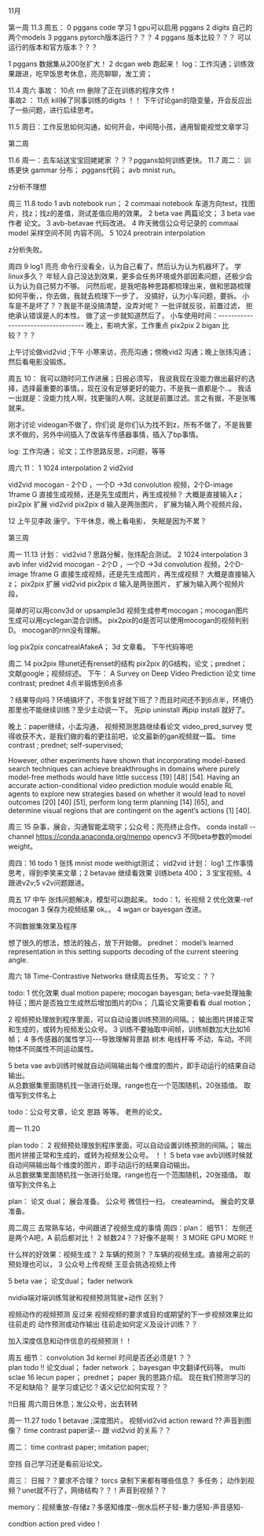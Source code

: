

11月

第一周
11.3 周五：
0   pggans code 学习
1   gpu可以启用  pggans
2   digits 自己的两个models
3   pggans pytorch版本运行？？？
4   pggans 版本比较？？？ 可以运行的版本和官方版本？？？

1 pggans 数据集从200张扩大！
2 dcgan web 跑起来！
log：工作沟通；训练效果跟进，吃早饭思考休息，亮亮聊聊，发工资； 

11.4  周六
事故：   10点  rm  删除了正在训练的程序文件！    
事故2 ： 11点   kill掉了同事训练的digits ！！
下午讨论gan的隐变量，开会反应出了一些问题，进行后续思考。

11.5 周日：工作反思如何沟通，如何开会，中间陪小孩，通用智能视觉文章学习


第二周 

11.6 周一：去车站送宝宝回姥姥家
？？？pggans如何训练更快。
11.7 周二：  训练更快
gammar 分布；
pggans代码； 
avb mnist run。

z分析不理想

周三 11.8
todo 1  avb notebook run； 2  commaai notebook 车道方向test，找图片，找z；找z的差值，测试差值应用的效果。
2  beta vae  两篇论文； 3 beta vae 作者  论文。
3 avb-betavae  代码改进。
4 昨天微信公众号记录的 commaai model 采样空间不同 内容不同。
5 1024 preotrain interpolation

z分析失败。


周四 9 log1 亮亮 命令行没看全，认为自己看了，然后认为认为机器坏了。 学linux多久？   年轻人自己没达到效果，更多会任务环境或外部因素问题，还极少会认为认为自己努力不够。
问然后呢，是我吧各种思路都梳理出来，做和思路梳理如何平衡，，你去做，我就去梳理下一步了，
没搞好，认为小车问题，要拆。  小车是不是坏了？？我是不是没搞清楚，没弄对呢？
一批评就反驳，前置过滤，   拒绝承认错误是人的本性。
做了这一步就知道然后了，
小车使用时间：----------------------------------- 晚上，影响大家，工作重点
pix2pix 2 bigan 比较？？？

上午讨论做vid2vid ;下午 小寒来访，亮亮沟通；傍晚vid2 沟通；晚上张炜沟通；然后看电影没锻炼。


周五 10： 
我可以随时问工作进展；日报必须写，
我说我现在没能力做出最好的选择，选择最重要的事情。，现在没有足够更好的能力，不是我一直都是个..。  我话一出就是：没能力找人啊，找更强的人啊，这就是前置过滤。言之有据，不是张嘴就来。

刚才讨论 videogan不做了，你们说 是你们认为找不到z，所有不做了，不是我要求不做的，另外中间插入了改装车传感器事情，插入了bp事情。

log: 工作沟通； 论文；工作思路反思，z问题，等等

周六 11：
1   1024 interpolation  2 vid2vid  

vid2vid
mocogan - 2个D ，一个D ->3d convolution 视频，2个D-image 1frame
G 直接生成视频，还是先生成图片，再生成视频？  大概是直接输入z；
pix2pix  扩展 vid2vid 
pix2pix d 输入是两张图片，  扩展为输入两个视频片段，

12  上午见李政 康宁。下午休息，晚上看电影， 失眠是因为不累？


第三周

周一 11.13   计划： vid2vid？思路分解，张炜配合测试。  2  1024 interpolation  3 avb infer
vid2vid
mocogan - 2个D ，一个D ->3d convolution 视频，2个D-image 1frame
G 直接生成视频，还是先生成图片，再生成视频？  大概是直接输入z；
pix2pix  扩展 vid2vid 
pix2pix d 输入是两张图片，  扩展为输入两个视频片段，

简单的可以用conv3d or upsample3d
视频生成参考mocogan；mocogan图片生成可以用cyclegan混合训练。
pix2pix的d是否可以使用mocogan的视频判别D。   mocogan的rnn没有理解。

log pix2pix concatrealAfakeA； 3d 文章看。 下午代码等吧

周二 14  pix2pix  除unet还有renset的结构
pix2pix 的G结构，论文；prednet； 文献google；视频综述。
下午：  A Survey on Deep Video Prediction  论文   time contrast; prednet
4点半锻炼到6点多

？结果导向吗？环境搞坏了，不恢复好就下班了？而且时间还不到6点半，环境仍那里也不能继续训练？至少主动说一下。
先pip uninstall 再pip install 就好了。

晚上：paper继续，小孟沟通， 视频预测思路继续看论文
video_pred_survey 觉得收获不大，是我们做的看的更往前吧，论文最新的gan视频就一篇。 time contrast ; prednet; self-supervised;

However, other experiments have shown that incorporating model-based search techniques can achieve breakthroughs in domains where purely model-free methods would have little success [19] [48] [54]. Having an accurate action-conditional video prediction module would enable RL agents to explore new strategies based on whether it would lead to novel outcomes [20] [40] [51], perform long term planning [14] [65], and determine visual regions that are contingent on the agent’s actions [1] [40].



周三  15 杂事，展会，沟通智能孟晓宇；公众号；亮亮终止合作。
conda install --channel https://conda.anaconda.org/menpo opencv3
不同beta参数的model weight。

周四：16 todo 1  张炜 mnist mode weithigt测试；
vid2vid 计划：
log1 工作事情思考，得到李笑来文章；2 betavae 继续看效果 训练beta 400； 3 宝宝视频。4 跟进v2v;5 v2v问题跟进。



周五 17  中午 张炜问题解决，模型可以跑起来。
todo：1，长视频 2 优化效果-ref mocogan   3 保存为视频结果 ok。。 
4 wgan or  bayesgan 改进。

不同数据集效果及程序

想了很久的想法，想法的独占，放下开始做。
prednet： model’s learned representation in this setting supports decoding of the current steering angle.
 
周六 18  Time-Contrastive Networks  继续周五任务。
写论文：？？  
  
todo: 
1 优化效果 dual motion papere; mocogan  bayesgan; beta-vae处理抽象特征；图片是否独立生成然后增加图片的Dis；
几篇论文需要看看 dual motion；

2 视频预处理放到程序里面，可以自动设置训练预测的间隔。； 输出图片拼接正常和生成的，或转为视频发公众号。
3 训练不要抽取中间帧，训练帧数加大比如16帧；
4 多传感器的属性学习---导致理解背景路 树木 电线杆等 不动，车动。不同物体不同属性不同运动属性。

5 beta vae avb训练时候就自动间隔输出每个维度的图片，即手动运行的结果自动输出。  
从总数据集里面随机找一张进行处理。range也在一个范围随机，20张插值。
取值写到文件名上

todo：公众号文章，论文 思路 等等。
老熊的论文。




周一 11.20

plan todo：
2 视频预处理放到程序里面，可以自动设置训练预测的间隔。； 输出图片拼接正常和生成的，或转为视频发公众号。
！！
5 beta vae avb训练时候就自动间隔输出每个维度的图片，即手动运行的结果自动输出。  
从总数据集里面随机找一张进行处理。range也在一个范围随机，20张插值。
取值写到文件名上

plan：  论文 dual；         展会准备。 公众号 微信扫一扫。 createamind。 展会的文章准备。

周二周三 去常熟车站，中间跟进了视频生成的事情
周四：plan：
细节1：  左侧还是两个A吧，A 前后都对比！   2  帧数24？？好像不是啊！   3 MORE GPU MORE !!

什么样的好效果：视频生成？ 2   车辆的预测？？车辆的视频生成。直接用之前的预处理也可以，
3 公众号上传视频  王亚会挑选视频上传

5  beta vae； 论文dual； fader network 
 
nvidia端对端训练驾驶和视频预测驾驶+动作  区别？

视频动作的视频预测 反过来 视频视频的要求或目的或期望的下一步视频效果比如往前走的 动作预测或动作输出
往前走如何定义及设计训练？？

加入深度信息和动作信息的视频预测！！


周五 细节： convolution 3d kernel  时间是否还必须是1 ？？     
plan todo !!   论文dual； fader network  ；  bayesgan 中文翻译代码等。
multi sclae  16 lecun paper； prednet；  paper
我的思路介绍。
现在我们预测学习的不足和缺陷？
是学习或记忆？语义记忆如何实现？？

!!日报
周六周日休息；发公众号，出去转转

周一 11.27  todo 1 betavae ;深度图片。
视频vid2vid action reward ?? 声音到图像？ time contrast paper读-- 跟 vid2vid 的关系？？


周二： time contrast paper; imitation paper;

空挡 自己学习还是看前沿论文。

周三： 日报？？要求不合理？
torcs 录制下来都有哪些信息？ 多任务； 动作到视频？unet就不行了，网络结构？？！声音到视频？？

memory：视频重放-存储z？多感知维度--倒水后杯子轻-重力感知-声音感知-

condtion action pred video！


